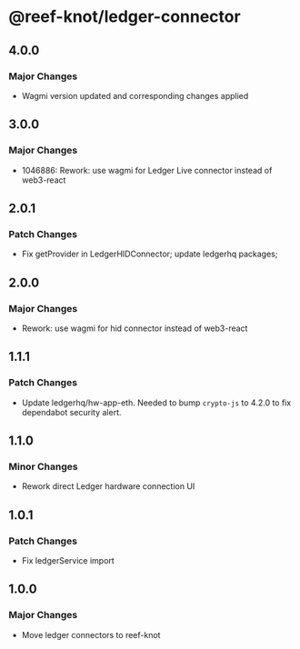 # @reef-knot/ledger-connector

## 4.0.0

### Major Changes

- Wagmi version updated and corresponding changes applied

## 3.0.0

### Major Changes

- 1046886: Rework: use wagmi for Ledger Live connector instead of web3-react

## 2.0.1

### Patch Changes

- Fix getProvider in LedgerHIDConnector; update ledgerhq packages;

## 2.0.0

### Major Changes

- Rework: use wagmi for hid connector instead of web3-react

## 1.1.1

### Patch Changes

- Update ledgerhq/hw-app-eth. Needed to bump `crypto-js` to 4.2.0 to fix dependabot security alert.

## 1.1.0

### Minor Changes

- Rework direct Ledger hardware connection UI

## 1.0.1

### Patch Changes

- Fix ledgerService import

## 1.0.0

### Major Changes

- Move ledger connectors to reef-knot
